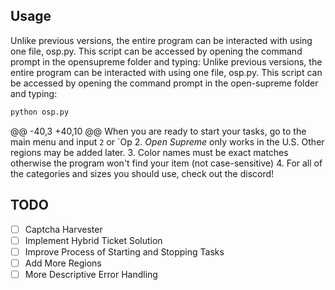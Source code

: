 
## Usage
Unlike previous versions, the entire program can be interacted with using one file, osp.py. This script can be accessed by opening the command prompt in the opensupreme folder and typing: 
Unlike previous versions, the entire program can be interacted with using one file, osp.py. This script can be accessed by opening the command prompt in the open-supreme folder and typing: 
```bash
python osp.py
```
@@ -40,3 +40,10 @@ When you are ready to start your tasks, go to the main menu and input `2` or `Op
2. *Open Supreme* only works in the U.S. Other regions may be added later. 
3. Color names must be exact matches otherwise the program won't find your item (not case-sensitive)
4. For all of the categories and sizes you should use, check out the discord!

## TODO
- [ ] Captcha Harvester
- [ ] Implement Hybrid Ticket Solution
- [ ] Improve Process of Starting and Stopping Tasks
- [ ] Add More Regions
- [ ] More Descriptive Error Handling
